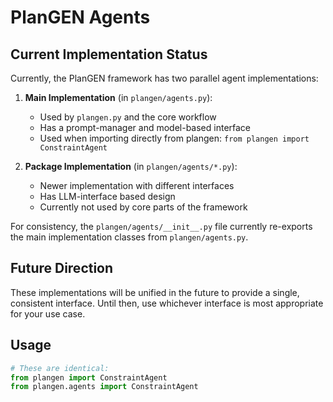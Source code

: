 # PlanGEN Agents

## Current Implementation Status

Currently, the PlanGEN framework has two parallel agent implementations:

1. **Main Implementation** (in `plangen/agents.py`):
   - Used by `plangen.py` and the core workflow
   - Has a prompt-manager and model-based interface
   - Used when importing directly from plangen: `from plangen import ConstraintAgent`

2. **Package Implementation** (in `plangen/agents/*.py`):
   - Newer implementation with different interfaces
   - Has LLM-interface based design
   - Currently not used by core parts of the framework

For consistency, the `plangen/agents/__init__.py` file currently re-exports the main implementation classes from `plangen/agents.py`.

## Future Direction

These implementations will be unified in the future to provide a single, consistent interface. Until then, use whichever interface is most appropriate for your use case.

## Usage

```python
# These are identical:
from plangen import ConstraintAgent
from plangen.agents import ConstraintAgent
```